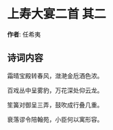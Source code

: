 # 上寿大宴二首  其二

**作者**: 任希夷

## 诗词内容

霜晴宝殿转春风，潋滟金卮酒色浓。

百戏丛中呈雾豹，万花深处仰云龙。

笙簧对御呈三弄，鼓吹成行叠几重。

衰落谬令陪翰苑，小臣何以寓形容。


